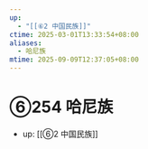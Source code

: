 ```yaml
---
up:
  - "[[⑥2 中国民族]]"
ctime: 2025-03-01T13:33:54+08:00
aliases:
  - 哈尼族
mtime: 2025-09-09T12:37:05+08:00
---
```


# ⑥254 哈尼族

- up: [[⑥2 中国民族]]
